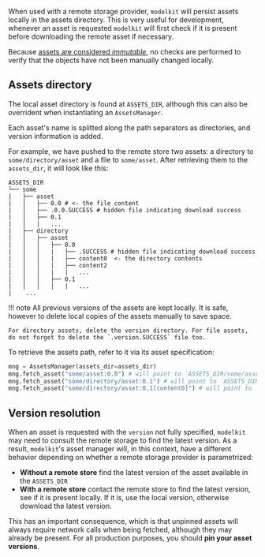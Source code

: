 When used with a remote storage provider, `modelkit` will persist assets locally in the assets directory. This is very useful for development, whenever an asset is requested `modelkit` will first check if it is present before downloading the remote asset if necessary.

Because [assets are considered _immutable_](remote_assets.md), no checks are performed to verify that the objects have not been manually changed locally.

## Assets directory

The local asset directory is found at `ASSETS_DIR`, although this can also be overrident when instantiating an `AssetsManager`.

Each asset's name is splitted along the path separators as directories, and 
version information is added.

For example, we have pushed to the remote store two assets: a directory to `some/directory/asset` and a file to `some/asset`. After retrieving them to the `assets_dir`, it will look like this:

```
ASSETS_DIR
└── some
|   ├── asset
|   │   ├── 0.0 # <- the file content
|   │   ├── .0.0.SUCCESS # hidden file indicating download success
|   │   ├── 0.1
|   │   |   ...
|   ├── directory
|   │   ├── asset
|   │   │   ├── 0.0
|   │   │   |   ├── .SUCCESS # hidden file indicating download success
|   │   │   |   ├── content0  <- the directory contents
|   │   │   |   ├── content2
|   │   │   |   |   ...
|   │   │   ├── 0.1
|   │   │   |   |   ...
|    ...
```

!!! note
    All previous versions of the assets are kept locally. It is safe, however to delete local copies of the assets manually to save space.

    For directory assets, delete the version directory. For file assets, do not forget to delete the `.version.SUCCESS` file too.

To retrieve the assets path, refer to it via its asset specification:

```python
mng = AssetsManager(assets_dir=assets_dir)
mng.fetch_asset("some/asset:0.0") # will point to `ASSETS_DIR/some/asset/0.0`
mng.fetch_asset("some/directory/asset:0.1") # will point to `ASSETS_DIR/some/asset/0.1`
mng.fetch_asset("some/directory/asset:0.1[content0]") # will point to `ASSETS_DIR/some/asset/0.1/content0`
```

## Version resolution

When an asset is requested with the `version` not fully specified, `modelkit` may need to consult the remote storage to find the latest version. As a result, `modelkit`'s asset manager will, in this context, have a different behavior depending on whether a remote storage provider is parametrized:

- **Without a remote store** find the latest version of the asset available in the `ASSETS_DIR`
- **With a remote store** contact the remote store to find the latest version, see if it is present locally. If it is, use the local version, otherwise download the latest version.

This has an important consequence, which is that unpinned assets will always require network calls when being fetched, although they may already be present. For all production purposes, you should **pin your asset versions**.
